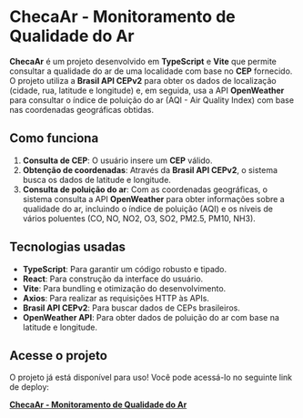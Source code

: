 # ChecaAr - Monitoramento de Qualidade do Ar

**ChecaAr** é um projeto desenvolvido em **TypeScript** e **Vite** que permite consultar a qualidade do ar de uma localidade com base no **CEP** fornecido. O projeto utiliza a **Brasil API CEPv2** para obter os dados de localização (cidade, rua, latitude e longitude) e, em seguida, usa a API **OpenWeather** para consultar o índice de poluição do ar (AQI - Air Quality Index) com base nas coordenadas geográficas obtidas.

## Como funciona

 1. **Consulta de CEP**: O usuário insere um **CEP** válido.
2. **Obtenção de coordenadas**: Através da **Brasil API CEPv2**, o sistema busca os dados de latitude e longitude.
3. **Consulta de poluição do ar**: Com as coordenadas geográficas, o sistema consulta a API **OpenWeather** para obter informações sobre a qualidade do ar, incluindo o índice de poluição (AQI) e os níveis de vários poluentes (CO, NO, NO2, O3, SO2, PM2.5, PM10, NH3).

## Tecnologias usadas

- **TypeScript**: Para garantir um código robusto e tipado.
- **React**: Para construção da interface do usuário.
- **Vite**: Para bundling e otimização do desenvolvimento.
- **Axios**: Para realizar as requisições HTTP às APIs.
- **Brasil API CEPv2**: Para buscar dados de CEPs brasileiros.
- **OpenWeather API**: Para obter dados de poluição do ar com base na latitude e longitude.

## Acesse o projeto

O projeto já está disponível para uso! Você pode acessá-lo no seguinte link de deploy:

[**ChecaAr - Monitoramento de Qualidade do Ar**](https://checa-ar.vercel.app/)
